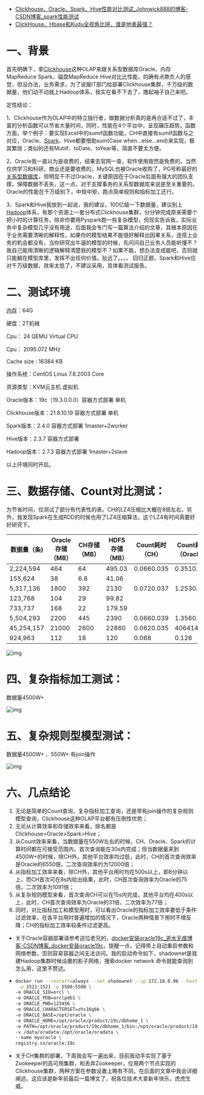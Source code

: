- [Clickhouse、Oracle、Spark、Hive性能对比测试_Johnwick888的博客-CSDN博客_spark性能测试](https://blog.csdn.net/weixin_46359306/article/details/122620966)
- [ClickHouse、Hbase和Kudu全视角比拼，谁是地表最强？](https://dbaplus.cn/news-73-3884-1.html)

# 一、背景

首先明确下，拿[Clickhouse](https://so.csdn.net/so/search?q=Clickhouse&spm=1001.2101.3001.7020)这种OLAP来跟关系型数据库Oracle、内存MapReduce Spark、磁盘MapReduce Hive对比比性能，的确有点欺负人的感觉，但没办法，业务需求，为了说服IT部门给部署Clickhouse集群，千万级的数据量，他们动不动就上Hadoop体系，我实在看不下去了，撸起袖子自己来吧。

定性结论：

1、Clickhouse作为OLAP中的特立独行者，做数据分析真的是再合适不过了，丰富的分析函数可以节省大量时间，同时，性能在4个平台中，呈现碾压趋势。函数方面，举个例子：要实现Excel中的sumif函数功能，CH中直接有sumIf函数与之对应，Oracle、[Spark](https://so.csdn.net/so/search?q=Spark&spm=1001.2101.3001.7020)、Hive都要借助sum(Case when...else...end)来实现，极其繁琐；类似的还有Mutiif、toDate、toYear等，简直不要太方便。

2、Oracle我一直以为是收费的，结果去官网一查，软件使用竟然是免费的，当然仅供学习和科研，商业还是要收费的，MySQL也被Oracle收购了，PG号称最好的[关系型数据库](https://so.csdn.net/so/search?q=关系型数据库&spm=1001.2101.3001.7020)，但明显干不过Oracle，关键原因在于Oracle后面有强大的团队支撑，保障数据不丢失，这一点，对于支撑事务的关系型数据库来说是至关重要的。Oracle的性能在千万级别下，中规中矩，跑点简单规则和指标加工还行。

3、Spark和Hive我放到一起说，我的建议，100亿级一下数据量，建议别上[Hadoop](https://so.csdn.net/so/search?q=Hadoop&spm=1001.2101.3001.7020)体系，有那个资源上一套分布式Clickhouse集群，分分钟完成原来需要个把小时的计算任务，除非你要用Pyspark跑一些复杂模型，但现实告诉我，实际业务中复杂模型几乎没有用途，后面我会专门写一篇算法介绍的文章，其根本原因在于业务需要清晰的解释性，如果你的模型结果不能很好解释出因果关系，连搭上业务的机会都没有，当你研究出牛逼的模型的时候，先问问自己业务人员能听懂不？我自己能用清晰的逻辑解释清楚我的模型不？如果不能，想办法变成能吧，否则就只能躺在模型库里，发挥不出任何价值。扯远了。。。。 回归正题，Spark和Hive应对千万级数据，效率太低了，不建议采用，具体看测试报告。

# 二、测试环境

[内存](https://so.csdn.net/so/search?q=内存&spm=1001.2101.3001.7020)：64G

硬盘：2T机械

Cpu： 24  QEMU Virtual CPU

Cpu： 2095.072 MHz

Cache size : 16384 KB

操作系统：CentOS Linux 7.8.2003 Core

资源类型：KVM云主机 虚拟机

Oracle版本：19c（19.3.0.0.0）容器方式部署 单机

Clickhouse版本：21.8.10.19 容器方式部署 单机

Spark版本：2.4.0 容器方式部署 1master+2worker

Hive版本：2.3.7 容器方式部署

Hadoop版本：2.7.3 容器方式部署 1master+2slave

以上环境同时开启。

# 三、数据存储、Count对比测试：

为节省时间，仅测试了部分有代表性的表。CH的LZ4压缩比大概在8倍左右，另外，我发现Spark在生成RDD的时候也用了LZ4压缩算法，这个LZ4有时间真要好好研究下。

| 数据量（条) | Oracle存储（MB） | CH存储（MB） | HDFS存储（MB） | Count耗时（CH） | Count耗时（Oracle） | Count耗时（Spark） | Count耗时（Hive） |
| ----------- | ---------------- | ------------ | -------------- | --------------- | ------------------- | ------------------ | ----------------- |
| 2,224,594   | 464              | 64           | 495.03         | 0.0660.035      | 0.3510.145          | 15.0826.893        | 29.22823.740      |
| 155,624     | 38               | 6.8          | 41.06          |                 |                     |                    |                   |
| 5,317,136   | 1800             | 392          | 2130           | 0.0720.037      | 1.2530.438          | 34.0209.799        | 7620.373          |
| 123,768     | 104              | 29           | 99.82          |                 |                     |                    |                   |
| 733,737     | 168              | 22           | 179.59         |                 |                     |                    |                   |
| 5,504,293   | 2200             | 445          | 2390           | 0.0660.039      | 1.3560.553          | 26.42415.110       | 12022.170         |
| 45,254,157  | 21000            | 2600         | 22860          | 0.0620.035      | 406414              | 668.5670.8         | 755695            |
| 924,963     | 112              | 18           | 120            | 0.068           | 0.126               | 7.545              | 22.290            |

![img](https://img-blog.csdnimg.cn/f9d8278def5044c79f9d0181626d57ae.png?x-oss-process=image/watermark,type_d3F5LXplbmhlaQ,shadow_50,text_Q1NETiBASm9obndpY2s4ODg=,size_15,color_FFFFFF,t_70,g_se,x_16)

#  四、复杂指标加工测试：

数据量4500W+

![img](https://img-blog.csdnimg.cn/ad2db7b05d2140978079ff3f8b8098b3.png?x-oss-process=image/watermark,type_d3F5LXplbmhlaQ,shadow_50,text_Q1NETiBASm9obndpY2s4ODg=,size_15,color_FFFFFF,t_70,g_se,x_16)

# 五、复杂规则型模型测试： 

数据量4500W+ 、550W+ 有join操作

![img](https://img-blog.csdnimg.cn/0fe128edf1af4e748c987f02712df2ea.png?x-oss-process=image/watermark,type_d3F5LXplbmhlaQ,shadow_50,text_Q1NETiBASm9obndpY2s4ODg=,size_20,color_FFFFFF,t_70,g_se,x_16)

#  六、几点结论

1. 无论是简单的Count查询，复杂指标加工查询，还是带有join操作的复杂规则模型查询，Clickhouse这种OLAP平台都有压倒性优势；
2. 无论从计算效率和存储效率来看，排名都是Clickhouse>Oracle>Spark>Hive；
3. 从Count效率来看，当数据量在550W左右的时候，CH、Oracle、Spark的计算时间都在可接受范围内，首次查询能在30s内完成；但当数据量来到4500W+的时候，除CH外，其他平台效率均过低，此时，CH的首次查询效率是Oracle的6550倍，二次查询效率约为12000倍；
4. 从指标加工效率来看，除CH外，其他平台用时均在500s以上，即8分钟以上，而CH首次可在8s内给出结果，此时，CH首次查询效率为Oracle的75倍，二次效率为1091倍；
5. 从复杂规则模型来看，首次查询CH可以在15s内完成，其他平台均在400s以上，此时，CH首次查询效率为Oracle的31倍，二次效率为77倍；
6. 同时，对比指标加工和模型用时，可以看出Oracle的指标加工效率要低于条件过滤效率，在各平台用时普遍增加的情况下，Oracle两种情景下用时不增反降；CH的指标加工效率较条件过滤更高。

- 关于Oracle容器部署请参考这位老兄的，[docker安装oracle19c_逝水无痕博客-CSDN博客_docker安装oracle19c](https://blog.csdn.net/qq_26018075/article/details/107871687)，提醒一点，记得带上自动重启参数和网络参数，否则容易容器之间无法访问。我的启动命令如下，shadownet是我建Hadoop集群时候设置的影子网络，搜索docker network 命令就能查询到怎么用，这里不赘述。

- ```bash
  docker run --restart=always --net shadownet --ip 172.18.0.96 --hostname oracle \
   -p 1521:1521 -p 5500:5500 \
  -e ORACLE_SID=orcl \
  -e ORACLE_PDB=orclpdb1 \
  -e ORACLE_PWD=123456 \
  -e ORACLE_CHARACTERSET=zhs16gbk \
  -e ORACLE_BASE=/opt/oracle \
  -e ORACLE_HOME=/opt/oracle/product/19c/dbhome_1 \
  -e PATH=/opt/oracle/product/19c/dbhome_1/bin:/opt/oracle/product/19c/dbhome_1/OPatch/:/usr/sbin:/usr/local/sbin:/usr/local/bin:/usr/sbin:/usr/bin:/sbin:/bin \
  -v /data/oradata:/opt/oracle/oradata \
  --name myoracle \
  registry.cn/oracle:19c
  ```

  

- 关于CH集群的部署，下周我会写一遍出来，目前我动手实现了基于Zookeeper的高可用集群，和丢弃Zookeeper，仅用两个节点实现的Clickhouse集群，两种方案在参数设置上略有不同，在后面的文章中我会详细阐述。这应该是新年前最后一篇博文了，祝各位技术大拿新年快乐，虎虎生威。
